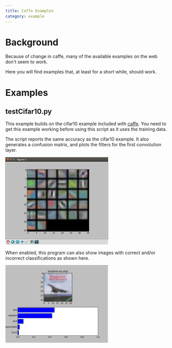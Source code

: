 ```yaml
---
title: Caffe Examples
category: example
---
```


# Background

Because of change in caffe, many of the available examples on the web don't seem to work.   

Here you will find examples that, at least for a short while, should work.

# Examples 

## testCifar10.py

This example builds on the cifar10 example included with [caffe](https://github.com/BVLC/caffe).  You need to get this example working before using this script as it uses the training data.

The script reports the same accuracy as the cifar10 example.  It also generates a confusion matrix, and plots the filters for the first convolution layer.

![alt text](https://github.com/bobf34/caffe_examples/blob/master/screenshots/caffeConv1Filters.png "conv1 filters")


When enabled, this program can also show images with correct and/or incorrect classifications as shown here.

![alt text](https://github.com/bobf34/caffe_examples/blob/master/screenshots/caffeWrongClass.png "Image with wrong classification")

 
